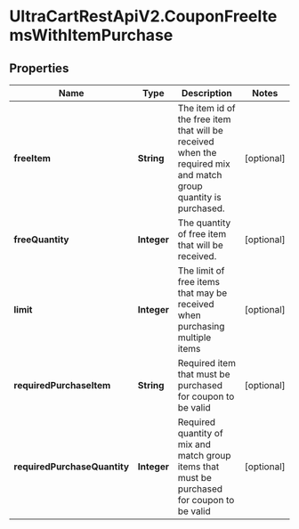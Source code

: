# UltraCartRestApiV2.CouponFreeItemsWithItemPurchase

## Properties
Name | Type | Description | Notes
------------ | ------------- | ------------- | -------------
**freeItem** | **String** | The item id of the free item that will be received when the required mix and match group quantity is purchased. | [optional] 
**freeQuantity** | **Integer** | The quantity of free item that will be received. | [optional] 
**limit** | **Integer** | The limit of free items that may be received when purchasing multiple items | [optional] 
**requiredPurchaseItem** | **String** | Required item that must be purchased for coupon to be valid | [optional] 
**requiredPurchaseQuantity** | **Integer** | Required quantity of mix and match group items that must be purchased for coupon to be valid | [optional] 


